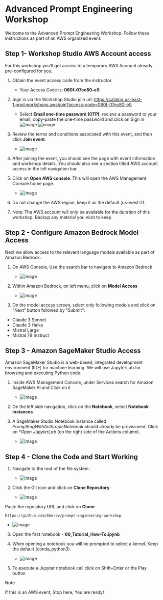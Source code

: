# Advanced Prompt Engineering Workshop

Welcome to the Advanced Prompt Engineering Workshop. Follow these instructions as part of an AWS organized event:

## Step 1- Workshop Studio AWS Account access
For this workshop you’ll get access to a temporary AWS Account already pre-configured for you.

1. Obtain the event access code from the instructor.
   - Your Access Code is: **060f-07ec80-e0**

2. Sign in via the Workshop Studio join url: https://catalog.us-east-1.prod.workshops.aws/join?access-code=060f-07ec80-e0
   - Select **Email one-time password (OTP)**, recieve a password to your email, copy-paste the one-time password and click on Sign in
![image](https://github.com/user-attachments/assets/ee3a5977-34e0-4c50-bc63-0ea377624be3)
![image](https://github.com/user-attachments/assets/92cba8d6-2b6d-4741-bc3c-34ccf432501d)

3. Review the terms and conditions associated with this event, and then click **Join event**.
   - ![image](https://github.com/user-attachments/assets/633149ff-f19e-4fa1-bbf4-362ce2bf8141)

4. After joining the event, you should see the page with event information and workshop details. You should also see a section titled AWS account access in the left navigation bar.

5. Click on **Open AWS console**. This will open the AWS Management Console home page. 
   - ![image](https://github.com/user-attachments/assets/889f4ddf-d52b-4284-ba49-8323691a577c)

6. Do not change the AWS region, keep it as the default (us-west-2).

7. Note: The AWS account will only be available for the duration of this workshop. Backup any material you wish to keep.


## Step 2 - Configure Amazon Bedrock Model Access
Next we allow access to the relevant language models available as part of Amazon Bedrock.

1. On AWS Console, Use the search bar to navigate to Amazon Bedrock
   - ![image](https://github.com/user-attachments/assets/5f5a3c0e-4f78-493e-8505-26e74e5b7e26)

2. Within Amazon Bedrock, on left menu, click on **Model Access**
   - ![image](https://github.com/user-attachments/assets/1733a972-f31d-4a83-9849-f894ba9bcf6d)

3. On the model access screen, select only following models and click on "Next" button followed by "Submit":

- Claude 3 Sonnet
- Claude 3 Haiku
- Mistral Large
- Mistral 7B Instruct


## Step 3 - Amazon SageMaker Studio Access
Amazon SageMaker Studio is a web-based, integrated development environment (IDE) for machine learning. We will use JupyterLab for browsing and executing Python code.

1. Inside AWS Management Console, under Services search for Amazon SageMaker AI and Click on it
   - ![image](https://github.com/user-attachments/assets/7099c9ae-d2b5-44f1-8ec4-52eb27340245)

2. On the left side navigation, click on the **Notebook**, select **Notebook instances**

3. A SageMaker Studio Notebook instance called _PromptEngWithAnthropicNotebook_ should already be provisioned. Click on **Open JupyterLab* (on the right side of the Actions column).
   - ![image](https://github.com/user-attachments/assets/f3473ec3-4b1e-42a3-81be-904f22b7ccc2)


## Step 4 - Clone the Code and Start Working

1. Navigate to the root of the file system:
   - ![image](https://github.com/user-attachments/assets/d704ca8a-62e3-4634-bdc7-ffdba60efd9e)

2. Click the Git icon and click on **Clone Repository**:
   - ![image](https://github.com/user-attachments/assets/0466a45f-6b82-4ee9-89f5-59ed60757101)

Paste the repository URL and click on **Clone**:
```
https://github.com/bhorev/prompt-engineering-workshop
```
   - ![image](https://github.com/user-attachments/assets/20b6b480-4791-4f9e-9877-143c3a8cf4a4)

3. Open the first notebook - **00_Tutorial_How-To.ipynb**
4. When opening a notebook you will be prompted to select a kernel. Keep the default (conda_python3).
   - ![image](https://github.com/user-attachments/assets/8c51bcec-0e0f-4cc7-b5e4-08504f8aa14c)

5. To execute a Jupyter notebook cell click on Shift+Enter or the Play button

> [!NOTE]
> If this is an AWS event, Stop here, You are ready!
